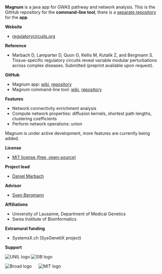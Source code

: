 **Magnum** is a java app for GWAS pathway and network analysis. This is the GitHub repository for the **command-line tool**, there is a [separate repository](https://github.com/marbach/magnum-app) for the **app**. 

**Website**
* [regulatorycircuits.org](http://regulatorycircuits.org)

**Reference**
* Marbach D, Lamparter D, Quon G, Kellis M, Kutalik Z, and Bergmann S. Tissue-specific regulatory circuits reveal variable modular perturbations across complex diseases. Submitted (preprint available upon request).

**GitHub**
* Magnum app: [wiki](https://github.com/marbach/magnum-app/wiki/), [repository](https://github.com/marbach/magnum-app)
* Magnum command-line tool: [wiki](https://github.com/marbach/magnum/wiki/), [repository](https://github.com/marbach/magnum)

**Features**
* Network connectivity enrichment analysis
* Compute network properties: diffusion kernels, shortest path lengths, clustering coefficients
* Perform network operations: union

Magnum is under active development, more features are currently being added.

**License**
* [MIT license (free, open-source)](https://github.com/marbach/magnum-app/wiki/License)

**Project lead**
* [Daniel Marbach](http://danielmarbach.com)

**Advisor**
* [Sven Bergmann](http://www.unil.ch/dgm/en/home/menuinst/research-groups/sven-bergmann.html)

**Affiliations**
* University of Lausanne, Department of Medical Genetics
* Swiss Institute of Bioinformatics

**Extramural funding**
* SystemsX.ch (SysGenetiX project)

**Support**

![UNIL logo](https://github.com/marbach/gpdream/blob/master/wiki/images/unil_logo.png)
![SIB logo](https://github.com/marbach/gpdream/blob/master/wiki/images/sib_logo.png)

![Broad logo](https://github.com/marbach/gpdream/blob/master/wiki/images/broad_logo.png) `  `
![MIT logo](https://github.com/marbach/gpdream/blob/master/wiki/images/mit_logo.png) `  `
